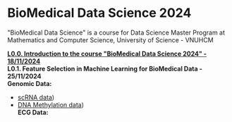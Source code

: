 # BioMedical Data Science 2024
"BioMedical Data Science" is a course for Data Science Master Program at Mathematics and Computer Science, University of Science - VNUHCM

[**L0.0. Introduction to the course "BioMedical Data Science 2024" - 18/11/2024**](https://github.com/luuloi/BioMedical_DataScience_2024/tree/main/Lecture_0) \
**L0.1. Feature Selection in Machine Learning for BioMedical Data - 25/11/2024**\
**Genomic Data:**
- [scRNA data](https://drive.google.com/drive/folders/1EuQehUysu9yb4ppVEyuk8RfO_VHGBGRF))
- [DNA Methylation data](https://github.com/luuloi/BioMedical_DataScience_2024/blob/main/Lecture_0/DNA_methylation.rar)) \
**ECG Data:**
